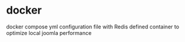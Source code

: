 # docker
docker compose yml configuration file with Redis defined container to optimize local joomla performance

